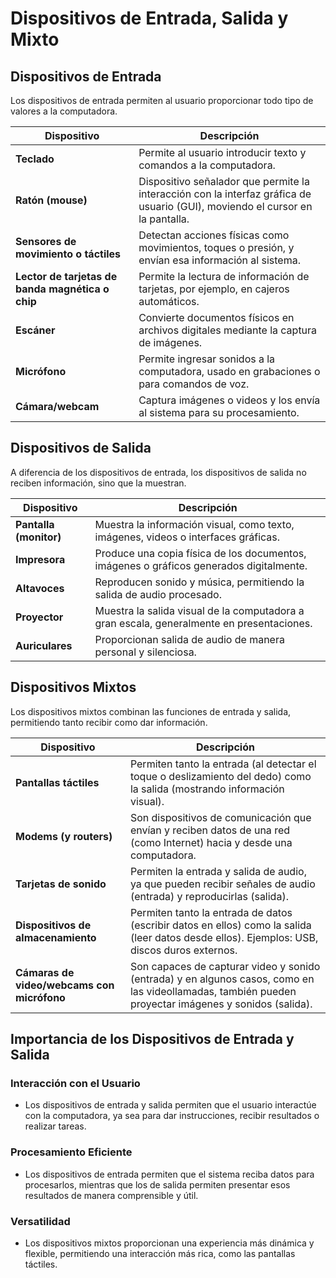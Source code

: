 # **Dispositivos de Entrada, Salida y Mixto**

## Dispositivos de Entrada

Los dispositivos de entrada permiten al usuario proporcionar todo tipo de valores a la computadora.

| Dispositivo | Descripción |
|-------------|-------------|
| **Teclado** | Permite al usuario introducir texto y comandos a la computadora. |
| **Ratón (mouse)** | Dispositivo señalador que permite la interacción con la interfaz gráfica de usuario (GUI), moviendo el cursor en la pantalla. |
| **Sensores de movimiento o táctiles** | Detectan acciones físicas como movimientos, toques o presión, y envían esa información al sistema. |
| **Lector de tarjetas de banda magnética o chip** | Permite la lectura de información de tarjetas, por ejemplo, en cajeros automáticos. |
| **Escáner** | Convierte documentos físicos en archivos digitales mediante la captura de imágenes. |
| **Micrófono** | Permite ingresar sonidos a la computadora, usado en grabaciones o para comandos de voz. |
| **Cámara/webcam** | Captura imágenes o videos y los envía al sistema para su procesamiento. |

## Dispositivos de Salida

A diferencia de los dispositivos de entrada, los dispositivos de salida no reciben información, sino que la muestran.

| Dispositivo | Descripción |
|-------------|-------------|
| **Pantalla (monitor)** | Muestra la información visual, como texto, imágenes, videos o interfaces gráficas. |
| **Impresora** | Produce una copia física de los documentos, imágenes o gráficos generados digitalmente. |
| **Altavoces** | Reproducen sonido y música, permitiendo la salida de audio procesado. |
| **Proyector** | Muestra la salida visual de la computadora a gran escala, generalmente en presentaciones. |
| **Auriculares** | Proporcionan salida de audio de manera personal y silenciosa. |

## Dispositivos Mixtos

Los dispositivos mixtos combinan las funciones de entrada y salida, permitiendo tanto recibir como dar información.

| Dispositivo | Descripción |
|-------------|-------------|
| **Pantallas táctiles** | Permiten tanto la entrada (al detectar el toque o deslizamiento del dedo) como la salida (mostrando información visual). |
| **Modems (y routers)** | Son dispositivos de comunicación que envían y reciben datos de una red (como Internet) hacia y desde una computadora. |
| **Tarjetas de sonido** | Permiten la entrada y salida de audio, ya que pueden recibir señales de audio (entrada) y reproducirlas (salida). |
| **Dispositivos de almacenamiento** | Permiten tanto la entrada de datos (escribir datos en ellos) como la salida (leer datos desde ellos). Ejemplos: USB, discos duros externos. |
| **Cámaras de video/webcams con micrófono** | Son capaces de capturar video y sonido (entrada) y en algunos casos, como en las videollamadas, también pueden proyectar imágenes y sonidos (salida). |

## Importancia de los Dispositivos de Entrada y Salida

### Interacción con el Usuario

- Los dispositivos de entrada y salida permiten que el usuario interactúe con la computadora, ya sea para dar instrucciones, recibir resultados o realizar tareas.

### Procesamiento Eficiente

- Los dispositivos de entrada permiten que el sistema reciba datos para procesarlos, mientras que los de salida permiten presentar esos resultados de manera comprensible y útil.

### Versatilidad

- Los dispositivos mixtos proporcionan una experiencia más dinámica y flexible, permitiendo una interacción más rica, como las pantallas táctiles.
